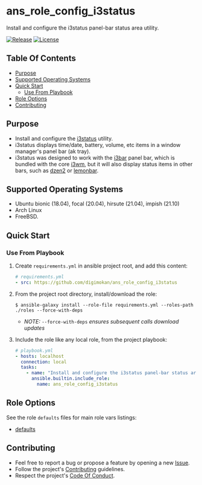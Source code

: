 # ans_role_config_i3status

Install and configure the i3status panel-bar status area utility.

[![Release](https://img.shields.io/github/release/digimokan/ans_role_config_i3status.svg?label=release)](https://github.com/digimokan/ans_role_config_i3status/releases/latest "Latest Release Notes")
[![License](https://img.shields.io/badge/license-MIT-blue.svg?label=license)](LICENSE.md "Project License")

## Table Of Contents

* [Purpose](#purpose)
* [Supported Operating Systems](#supported-operating-systems)
* [Quick Start](#quick-start)
    * [Use From Playbook](#use-from-playbook)
* [Role Options](#role-options)
* [Contributing](#contributing)

## Purpose

* Install and configure the [i3status](https://i3wm.org/i3status/manpage.html#_external_scripts_programs_with_i3status)
  utility.
* i3status displays time/date, battery, volume, etc items in a window manager's
  panel bar (ak tray).
* i3status was designed to work with the [i3bar](https://i3wm.org/docs/userguide.html#_configuring_i3bar)
  panel bar, which is bundled with the core [i3wm](https://i3wm.org/), but it
  will also display status items in other bars, such as [dzen2](https://github.com/robm/dzen)
  or [lemonbar](https://github.com/LemonBoy/bar).

## Supported Operating Systems

* Ubuntu bionic (18.04), focal (20.04), hirsute (21.04), impish (21.10)
* Arch Linux
* FreeBSD.

## Quick Start

### Use From Playbook

1. Create `requirements.yml` in ansible project root, and add this content:

   ```yaml
   # requirements.yml
   - src: https://github.com/digimokan/ans_role_config_i3status
   ```

2. From the project root directory, install/download the role:

   ```shell
   $ ansible-galaxy install --role-file requirements.yml --roles-path ./roles --force-with-deps
   ```

   * _NOTE:_ `--force-with-deps` _ensures subsequent calls download updates_

3. Include the role like any local role, from the project playbook:

   ```yaml
   # playbook.yml
   - hosts: localhost
     connection: local
     tasks:
       - name: "Install and configure the i3status panel-bar status area utility"
         ansible.builtin.include_role:
           name: ans_role_config_i3status
   ```

## Role Options

See the role `defaults` files for main role vars listings:

  * [defaults](../defaults/main/)

## Contributing

* Feel free to report a bug or propose a feature by opening a new
  [Issue](https://github.com/digimokan/ans_role_config_i3status/issues).
* Follow the project's [Contributing](CONTRIBUTING.md) guidelines.
* Respect the project's [Code Of Conduct](CODE_OF_CONDUCT.md).

